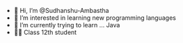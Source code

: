 - 👋 Hi, I’m @Sudhanshu-Ambastha
- 👀 I’m interested in learning new programming languages
- 🌱 I’m currently trying to learn ...  Java
- 🧑‍🎓 Class 12th student
